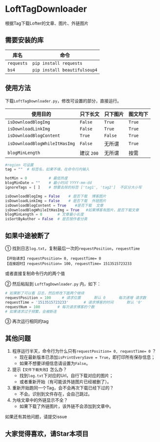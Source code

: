 # LoftTagDownloader
根据Tag下载Lofter的文章、图片、外链图片

## 需要安装的库
| 库名       | 命令                         |
| ---------- | ---------------------------- |
| `requests` | `pip install requests`       |
| `bs4`      | `pip install beautifulsoup4` |

## 使用方法

下载`LoftTagDownloader.py`，修改可设置的部分，直接运行。

| 使用目的                      | 只下长文   | 只下图片 | 图文均下 |
| ----------------------------- | ---------- | -------- | -------- |
| `isDownloadBlogImg`           | `False`    | `True`   | `True`   |
| `isDownloadLinkImg`           | `False`    | `True`   | `True`   |
| `isDownloadBlogContent`       | `True`     | `False`  | `True`   |
| `isDownloadBlogWhileItHasImg` | `False`    | 无所谓   | `True`   |
| `blogMinLength`               | 建议 `200` | 无所谓   | 按需     |

```python
#region 可设置
tag = ""  # 标签名，如果不填，在命令行内输入

hotMin = 0          # 最低热度
blogMinDate = ""    # 最小时间 YYYY-mm-dd
ignoreTags = [ ]    # 想要去除的标签 ['tag1', 'tag2']  不区分大小写

isDownloadBlogImg = False    # 是否下载  博客图片
isDownloadLinkImg = False    # 是否下载  外链图片
isDownloadBlogContent = True    #是否下载  文章
isDownloadBlogWhileItHasImg = True   #如果博客有图片，是否下载文章
blogMinLength = 0       # 文章最小长度
isSortByAuthor = False  # 是否按作者分类
```

## 如果中途被断了

① 找到日志`log.txt`，复制最后一次的`requestPosition`，`requestTime`

```
【开始请求】requestPosition= 0, requestTime= 0
【连接超时】requestPosition= 100, requestTime= 1513515723233
```

或者直接复制命令行内的两个值

② 然后粘贴到 `LoftTagDownloader.py` 内，如下：

```python
# 如果断了可以看 日志，然后修改下面两个继续
requestPosition = 100     # 请求位置      默认 0      每次递增 请求数
requestTime = '1513515723233'       # 请求博客的时间      默认 '0'
requestNum = 100        # 每次请求博客的个数
# 如果请求过于频繁，会被断连
```

③ 再次运行相同的tag

## 其他问题

1. 程序运行半天，命令行为什么只有`requestPosition= 0, requestTime= 0` ？
    - 现在最新版本已添加`isPrintEverySave = True`，即打印所有保存信息；
    - 如果不想要详细信息请设置为`False`。
2. 提示`【文件下载失败】`怎么办？
    - 找到`log.txt`下对应的Url，自行下载对应的图片；
    - 或者重新开始（有可能该外链图片已经被删了）。
3. 重新开始跑同一个Tag，会不会再次下载已经下过的？
    - 不会。识别到文件存在，会自己跳过。
4. 为啥文章中的外链显示不全？
    - 如果下载了外链图片，该外链不会添加到文章中。

如果还有其他问题，请提交issue

## 大家觉得喜欢，请Star本项目
